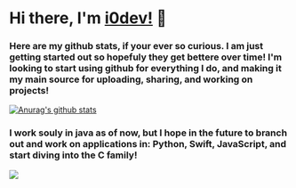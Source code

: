 # Hi there, I'm [i0dev!](https://github.com/i0dev) 👋

### Here are my github stats, if your ever so curious. I am just getting started out so hopefuly they get bettere over time! I'm looking to start using github for everything I do, and making it my main source for uploading, sharing, and working on projects!


<a href="https://github.com/anuraghazra/github-readme-stats">
  <img align="center" src="https://github-readme-stats.anuraghazra1.vercel.app/api?username=i0dev&show_icons=true&include_all_commits=true&theme=dracula" alt="Anurag's github stats" />
</a>

### I work souly in java as of now, but I hope in the future to branch out and work on applications in: Python, Swift, JavaScript, and start diving into the C family!

<a href="https://github.com/anuraghazra/github-readme-stats">
  <!-- Change the `github-readme-stats.anuraghazra1.vercel.app` to `github-readme-stats.vercel.app`  -->
  <img align="center" src="https://github-readme-stats.anuraghazra1.vercel.app/api/top-langs/?username=i0dev&layout=compact&theme=dracula" />
</a>   
